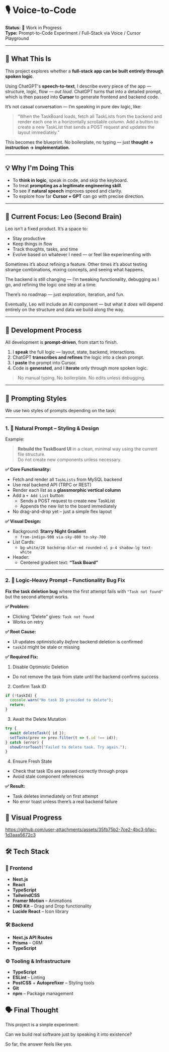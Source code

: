 # 🎙️ Voice-to-Code

**Status:** 🚧 Work in Progress  
**Type:** Prompt-to-Code Experiment / Full-Stack via Voice / Cursor Playground  

---

## 🧠 What This Is

This project explores whether a **full-stack app can be built entirely through spoken logic**.

Using ChatGPT's **speech-to-text**, I describe every piece of the app — structure, logic, flow — *out loud*. ChatGPT turns that into a detailed prompt, which is then passed into **Cursor** to generate frontend and backend code.

It’s not casual conversation — I’m speaking in pure dev logic, like:

> “When the TaskBoard loads, fetch all TaskLists from the backend and render each one in a horizontally scrollable column. Add a button to create a new TaskList that sends a POST request and updates the layout immediately.”

This becomes the blueprint. No boilerplate, no typing — just **thought → instruction → implementation**.

---

## 💡 Why I'm Doing This

- To **think in logic**, speak in code, and skip the keyboard.
- To treat **prompting as a legitimate engineering skill**.
- To see if **natural speech** improves speed and clarity.
- To explore how far **Cursor + GPT** can go with precise direction.

---

## 📌 Current Focus: Leo (Second Brain)

Leo isn’t a fixed product. It’s a space to:
- Stay productive 
- Keep things in flow 
- Track thoughts, tasks, and time 
- Evolve based on whatever I need — or feel like experimenting with

Sometimes it’s about refining a feature. 
Other times it’s about testing strange combinations, mixing concepts, and seeing what happens.

The backend is still changing — I’m tweaking functionality, debugging as I go, and refining the logic one step at a time.

There’s no roadmap — just exploration, iteration, and fun.

Eventually, Leo will include an AI component — but what it *does* will depend entirely on the structure and data we build along the way.

---

## 🔁 Development Process

All development is **prompt-driven**, from start to finish.

1. I **speak** the full logic — layout, state, backend, interactions.
2. ChatGPT **transcribes and refines** the logic into a clean prompt.
3. I **paste** the prompt into Cursor.
4. Code is **generated**, and I **iterate** only through more spoken logic.

> No manual typing. No boilerplate. No edits unless debugging.

---

## 🧪 Prompting Styles

We use two styles of prompts depending on the task:

---

### 1. 🎨 Natural Prompt – Styling & Design

Example:

> **Rebuild the TaskBoard UI** in a clean, minimal way using the current file structure.  
> Do not create new components unless necessary.

**✅ Core Functionality:**
- Fetch and render all `TaskLists` from MySQL backend
- Use real backend API (TRPC or REST)
- Render each list as a **glassmorphic vertical column**
- Add a `+ Add List` button:
  - Sends a POST request to create new TaskList
  - Appends the new list to the board immediately
- No drag-and-drop yet – just a simple flex layout

**✅ Visual Design:**
- Background: **Starry Night Gradient**
  - `from-indigo-900 via-sky-800 to-sky-700`
- List Cards:
  - `bg-white/20 backdrop-blur-md rounded-xl p-4 shadow-lg text-white`
- Header:
  - Centered gradient text: **“Task Board”**

---

### 2. 🧠 Logic-Heavy Prompt – Functionality Bug Fix

**Fix the task deletion bug** where the first attempt fails with `"Task not found"` but the second attempt works.

**✅ Problem:**
- Clicking “Delete” gives: `Task not found`
- Works on retry

**✅ Root Cause:**
- UI updates optimistically *before* backend deletion is confirmed
- `taskId` might be stale or missing

**✅ Required Fix:**

1. Disable Optimistic Deletion
- Do not remove the task from state until the backend confirms success

2. Confirm Task ID
```ts
if (!taskId) {
  console.warn("No task ID provided to delete");
  return;
}
```

3. Await the Delete Mutation
```ts
try {
  await deleteTask({ id });
  setTasks(prev => prev.filter(t => t.id !== id));
} catch (error) {
  showErrorToast("Failed to delete task. Try again.");
}
```

4. Ensure Fresh State
- Check that task IDs are passed correctly through props
- Avoid stale component references
  
**✅ Result:**
- Task deletes immediately on first attempt
- No error toast unless there’s a real backend failure

## 📸 Visual Progress


https://github.com/user-attachments/assets/35fb75b2-7ce2-4bc3-b1ac-1d3aaa5672c3




## 🛠️ Tech Stack

### 🧩 Frontend
- **Next.js**
- **React**
- **TypeScript**
- **TailwindCSS**
- **Framer Motion** – Animations
- **DND Kit** – Drag and Drop functionality
- **Lucide React** – Icon library

### 🛠️ Backend
- **Next.js API Routes**
- **Prisma** – ORM
- **TypeScript**

### ⚙️ Tooling & Infrastructure
- **TypeScript**
- **ESLint** – Linting
- **PostCSS** + **Autoprefixer** – Styling tools
- **Git**
- **npm** – Package management

## 🗣️ Final Thought

This project is a simple experiment:

Can we build real software just by speaking it into existence?

So far, the answer feels like yes. 
